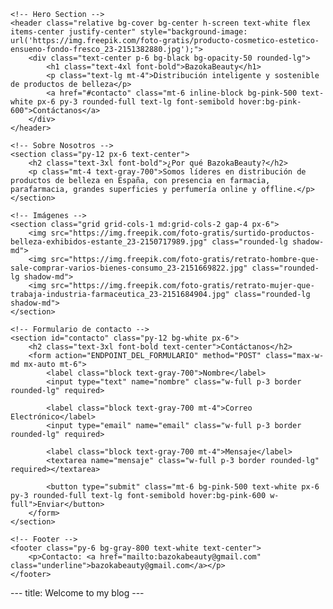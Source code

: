 <!DOCTYPE html>
<html lang="es">
<head>
    <meta charset="UTF-8">
    <meta name="viewport" content="width=device-width, initial-scale=1.0">
    <title>BazokaBeauty - Distribución de Cosméticos</title>
    <script src="https://cdn.tailwindcss.com"></script>
</head>
<body class="bg-gray-100">

    <!-- Hero Section -->
    <header class="relative bg-cover bg-center h-screen text-white flex items-center justify-center" style="background-image: url('https://img.freepik.com/foto-gratis/producto-cosmetico-estetico-ensueno-fondo-fresco_23-2151382880.jpg');">
        <div class="text-center p-6 bg-black bg-opacity-50 rounded-lg">
            <h1 class="text-4xl font-bold">BazokaBeauty</h1>
            <p class="text-lg mt-4">Distribución inteligente y sostenible de productos de belleza</p>
            <a href="#contacto" class="mt-6 inline-block bg-pink-500 text-white px-6 py-3 rounded-full text-lg font-semibold hover:bg-pink-600">Contáctanos</a>
        </div>
    </header>

    <!-- Sobre Nosotros -->
    <section class="py-12 px-6 text-center">
        <h2 class="text-3xl font-bold">¿Por qué BazokaBeauty?</h2>
        <p class="mt-4 text-gray-700">Somos líderes en distribución de productos de belleza en España, con presencia en farmacia, parafarmacia, grandes superficies y perfumería online y offline.</p>
    </section>

    <!-- Imágenes -->
    <section class="grid grid-cols-1 md:grid-cols-2 gap-4 px-6">
        <img src="https://img.freepik.com/foto-gratis/surtido-productos-belleza-exhibidos-estante_23-2150717989.jpg" class="rounded-lg shadow-md">
        <img src="https://img.freepik.com/foto-gratis/retrato-hombre-que-sale-comprar-varios-bienes-consumo_23-2151669822.jpg" class="rounded-lg shadow-md">
        <img src="https://img.freepik.com/foto-gratis/retrato-mujer-que-trabaja-industria-farmaceutica_23-2151684904.jpg" class="rounded-lg shadow-md">
    </section>

    <!-- Formulario de contacto -->
    <section id="contacto" class="py-12 bg-white px-6">
        <h2 class="text-3xl font-bold text-center">Contáctanos</h2>
        <form action="ENDPOINT_DEL_FORMULARIO" method="POST" class="max-w-md mx-auto mt-6">
            <label class="block text-gray-700">Nombre</label>
            <input type="text" name="nombre" class="w-full p-3 border rounded-lg" required>

            <label class="block text-gray-700 mt-4">Correo Electrónico</label>
            <input type="email" name="email" class="w-full p-3 border rounded-lg" required>

            <label class="block text-gray-700 mt-4">Mensaje</label>
            <textarea name="mensaje" class="w-full p-3 border rounded-lg" required></textarea>

            <button type="submit" class="mt-6 bg-pink-500 text-white px-6 py-3 rounded-full text-lg font-semibold hover:bg-pink-600 w-full">Enviar</button>
        </form>
    </section>

    <!-- Footer -->
    <footer class="py-6 bg-gray-800 text-white text-center">
        <p>Contacto: <a href="mailto:bazokabeauty@gmail.com" class="underline">bazokabeauty@gmail.com</a></p>
    </footer>

</body>
</html>
---
title: Welcome to my blog
---

